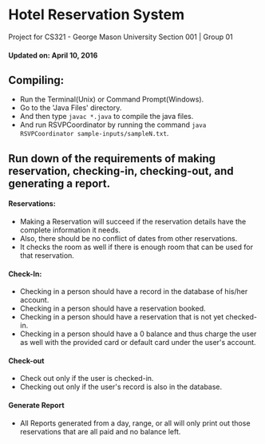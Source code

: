 # Hotel Reservation System
Project for CS321 - George Mason University
Section 001 | Group 01

#### Updated on: April 10, 2016

## Compiling:
- Run the Terminal(Unix) or Command Prompt(Windows).
- Go to the 'Java Files' directory.
- And then type `javac *.java` to compile the java files.
- And run RSVPCoordinator by running the command `java RSVPCoordinator sample-inputs/sampleN.txt`.


## Run down of the requirements of making reservation, checking-in, checking-out, and generating a report.
#### Reservations:
- Making a Reservation will succeed if the reservation details have the complete information it needs.
- Also, there should be no conflict of dates from other reservations.
- It checks the room as well if there is enough room that can be used for that reservation.

#### Check-In:
- Checking in a person should have a record in the database of his/her account.
- Checking in a person should have a reservation booked.
- Checking in a person should have a reservation that is not yet checked-in.
- Checking in a person should have a 0 balance and thus charge the user as well with the provided card or default card under the user's account.

#### Check-out
- Check out only if the user is checked-in.
- Checking out only if the user's record is also in the database.

#### Generate Report
- All Reports generated from a day, range, or all will only print out those reservations that are all paid and no balance left.
